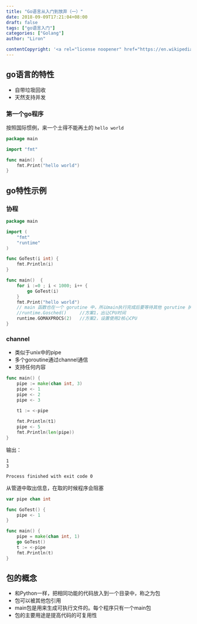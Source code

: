 ```yaml
---
title: "Go语言从入门到放弃（一）"
date: 2018-09-09T17:21:04+08:00
draft: false
tags: ["go语言入门"]
categories: ["Golang"]
author: "Liron"

contentCopyright: '<a rel="license noopener" href="https://en.wikipedia.org/wiki/Wikipedia:Text_of_Creative_Commons_Attribution-ShareAlike_3.0_Unported_License" target="_blank">Creative Commons Attribution-ShareAlike License</a>'
---
```


## go语言的特性
- 自带垃圾回收
- 天然支持并发


### 第一个go程序

按照国际惯例，来一个土得不能再土的 `hello world`

```go
package main

import "fmt"

func main()  {
	fmt.Print("hello world")
}

```

## go特性示例

### 协程

```go
package main

import (
	"fmt"
	"runtime"
)

func GoTest(i int) {
	fmt.Println(i)
}

func main()  {
	for i :=0 ; i < 1000; i++ {
		go GoTest(i)
	}
	fmt.Print("hello world")
	// main 函数也在一个 gorutine 中，所以main执行完成后要等待其他 gorutine 执行，否则整个进程都退出了 无法输出其他gorutine内容
	//runtime.Gosched()     //方案1，出让CPU时间
	runtime.GOMAXPROCS(2)   //方案2，设置使用2核心CPU
}
```

### channel

- 类似于unix中的pipe
- 多个goroutine通过channel通信
- 支持任何内容

```go
func main() {
	pipe := make(chan int, 3)
	pipe <- 1
	pipe <- 2
	pipe <- 3
	
	t1 := <-pipe

	fmt.Println(t1)
	pipe <- 5
	fmt.Println(len(pipe))
}
```

输出：
```output
1
3

Process finished with exit code 0

```

从管道中取出信息，在取的时候程序会阻塞

```go
var pipe chan int

func GoTest() {
	pipe <- 1
}

func main() {
	pipe = make(chan int, 1)
	go GoTest()
	t := <-pipe
	fmt.Println(t)
}

```


## 包的概念

- 和Python一样，把相同功能的代码放入到一个目录中，称之为包
- 包可以被其他包引用
- main包是用来生成可执行文件的。每个程序只有一个main包
- 包的主要用途是提高代码的可复用性